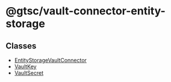 # @gtsc/vault-connector-entity-storage

## Classes

- [EntityStorageVaultConnector](classes/EntityStorageVaultConnector.md)
- [VaultKey](classes/VaultKey.md)
- [VaultSecret](classes/VaultSecret.md)
